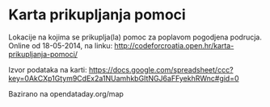 Karta prikupljanja pomoci
=========================

Lokacije na kojima se prikuplja(la) pomoc za poplavom pogodjena podrucja.
Online od 18-05-2014, na linku: http://codeforcroatia.open.hr/karta-prikupljanja-pomoci/

Izvor podataka na karti: https://docs.google.com/spreadsheet/ccc?key=0AkCXp1Gtym9CdEx2a1NUamhkbGItNGJ6aFFyekhRWnc#gid=0

Bazirano na opendataday.org/map
